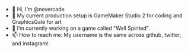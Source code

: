 - 👋 Hi, I’m @nevercade
- 🤍 My current production setup is GameMaker Studio 2 for coding and GraphicsGale for art
- 🌱 I’m currently working on a game called "Well Spirited".
- 📫 How to reach me: My username is the same across github, twitter, and instagram!

<!---
nevercade/nevercade is a ✨ special ✨ repository because its `README.md` (this file) appears on your GitHub profile.
You can click the Preview link to take a look at your changes.
--->
